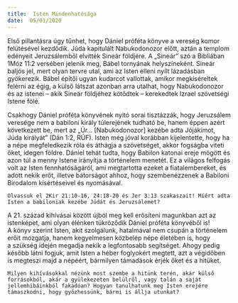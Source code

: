 ```yaml
---
title:  Isten Mindenhatósága
date:  05/01/2020
---
```


Első pillantásra úgy tűnhet, hogy Dániel próféta könyve a vereség komor felütésével kezdődik. Júda kapitulált Nabukodonozor előtt, aztán a templom edényeit Jeruzsálemből elvitték Sineár földjére. A „Sineár” szó a Bibliában 1Móz 11:2 versében jelenik meg, Bábel tornyának helyszíneként. Sineár baljós jel, mert olyan tervre utal, ami az Isten elleni nyílt lázadásban gyökerezik. Bábel építői ugyan kudarcot vallottak, amikor megkíséreltek felérni az égig, a külső látszat azonban arra utalhat, hogy Nabukodonozor és az istenei – akik Sineár földjéhez kötődtek – kerekedtek Izrael szövetségi Istene fölé.

Csakhogy Dániel próféta könyvének nyitó sorai tisztázzák, hogy Jeruzsálem veresége nem a babiloni király túlerejének tudható be, hanem éppen azért következett be, mert az „Úr… [Nabukodonozor] kezébe adta Jójákímot, Júda királyát” (Dán 1:2, RÚF). Isten még jóval korábban kijelentette, hogy ha a népe megfeledkezik róla és áthágja a szövetséget, akkor fogságba viteti őket, idegen földre. Dániel tehát tudta, hogy Babilon katonai ereje mögött és azon túl a menny Istene irányítja a történelem menetét. Ez a világos felfogás volt az Isten fennhatóságáról, ami megtartotta ezeket a fiatalembereket, és adott nekik erőt, illetve bátorságot ahhoz, hogy szembenézzenek a Babiloni Birodalom kísértéseivel és nyomásával.

`Olvassuk el 2Kir 21:10-16, 24:18-20 és Jer 3:13 szakaszait! Miért adta Isten a babiloniak kezébe Júdát és Jeruzsálemet?`

A 21. század kihívásai között újból meg kell erősíteni magunkban azt az istenképet, ami olyan élénken tükröződik Dániel próféta könyvéből is! A könyv szerint Isten, akit szolgálunk, hatalmával nem csupán a történelem erőit mozgatja, hanem kegyelmesen közbelép népe életében is, hogy a szükség idején megadja nekik a legfontosabb segítséget. Ahogy pedig később látni fogjuk, amit Isten a héber foglyokért megtett, azt a végidőben is megteszi majd a népéért, bármilyen támadások érjék őket és a hitüket.

`Milyen kihívásokkal nézünk most szembe a hitünk terén, akár külső forrásokból, akár a gyülekezeten belülről, vagy talán a saját jellemhibáinkból fakadóan? Hogyan tanulhatunk meg Isten erejére támaszkodni, hogy győzhessünk, bármi is állja utunkat?`